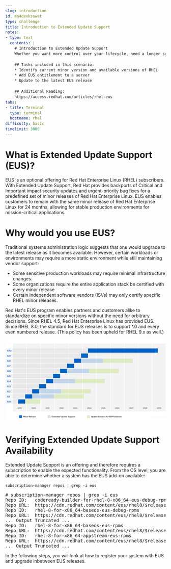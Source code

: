 ```yaml
---
slug: introduction
id: mn4dexksswet
type: challenge
title: Introduction to Extended Update Support
notes:
- type: text
  contents: |
    # Introduction to Extended Update Support
    Whether you want more control over your lifecycle, need a longer support window, or are tied to a specific minor release, Extended Update Support (EUS) allows your Red Hat Enterprise Linux servers to stay on the same minor version for up to 2 years.

    ## Tasks included in this scenario:
    * Identify current minor version and available versions of RHEL
    * Add EUS entitlement to a server
    * Update to the latest EUS release

    ## Additional Reading:
    https://access.redhat.com/articles/rhel-eus
tabs:
- title: Terminal
  type: terminal
  hostname: rhel
difficulty: basic
timelimit: 3000
---
```

# What is Extended Update Support (EUS)?

EUS is an optional offering for Red Hat Enterprise Linux (RHEL) subscribers. With Extended Update Support, Red Hat provides backports of Critical and Important impact security updates and urgent-priority bug fixes for a predefined set of minor releases of Red Hat Enterprise Linux. EUS enables customers to remain with the same minor release of Red Hat Enterprise Linux for 24 months, allowing for stable production environments for mission-critical applications.

# Why would you use EUS?

Traditional systems administration logic suggests that one would upgrade to the latest release as it becomes available. However, certain workloads or environments may require a more static environment while still maintaining vendor support:

- Some sensitive production workloads may require minimal infrastructure changes.
- Some organizations require the entire application stack be certified with every minor release
- Certain independent software vendors (ISVs) may only certify specific RHEL minor releases.

Red Hat's EUS program enables partners and customers alike to standardize on specific minor versions without the need for orbitrary decisions. Since RHEL 4.5, Red Hat Enterprise Linux has provided EUS. Since RHEL 8.0, the standard for EUS releases is to support *.0 and every even numbered release. (This policy has been upheld for RHEL 9.x as well.)

![rhel8_lifecycle](../assets/rhel8_lifecycle.png)

# Verifying Extended Update Support Availability

Extended Update Support is an offering and therefore requires a subscription to enable the expected functionality. From the OS level, you are able to determine whether a system has the EUS add-on available:

```
subscription-manager repos | grep -i eus

```

<pre class=file>
# subscription-manager repos | grep -i eus
Repo ID:   codeready-builder-for-rhel-8-x86_64-eus-debug-rpms
Repo URL:  https://cdn.redhat.com/content/eus/rhel8/$releasever/x86_64/codeready-builder/debug
Repo ID:   rhel-8-for-x86_64-baseos-eus-debug-rpms
Repo URL:  https://cdn.redhat.com/content/eus/rhel8/$releasever/x86_64/baseos/debug
... Output Truncated ...
Repo ID:   rhel-8-for-x86_64-baseos-eus-rpms
Repo URL:  https://cdn.redhat.com/content/eus/rhel8/$releasever/x86_64/baseos/os
Repo ID:   rhel-8-for-x86_64-appstream-eus-rpms
Repo URL:  https://cdn.redhat.com/content/eus/rhel8/$releasever/x86_64/appstream/os
... Output Truncated ...
</pre>

In the following steps, you will look at how to register your system with EUS and upgrade inbetween EUS releases.
